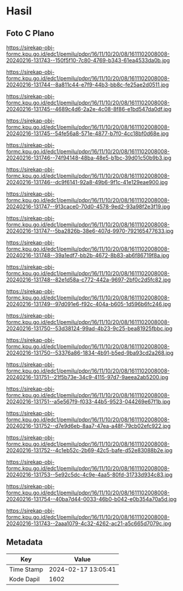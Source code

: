 # Hasil

## Foto C Plano

https://sirekap-obj-formc.kpu.go.id/edc1/pemilu/pdpr/16/11/10/20/08/1611102008008-20240216-131743--150f5f10-7c80-4769-b343-61ea4533da0b.jpg

https://sirekap-obj-formc.kpu.go.id/edc1/pemilu/pdpr/16/11/10/20/08/1611102008008-20240216-131744--8a811c44-e7f9-44b3-bb8c-fe25ae2d0511.jpg

https://sirekap-obj-formc.kpu.go.id/edc1/pemilu/pdpr/16/11/10/20/08/1611102008008-20240216-131745--4689c4d6-2a2e-4c08-8f86-e1bd547da0df.jpg

https://sirekap-obj-formc.kpu.go.id/edc1/pemilu/pdpr/16/11/10/20/08/1611102008008-20240216-131745--54fe56a8-571e-4877-b7f0-4cc18bf0d68e.jpg

https://sirekap-obj-formc.kpu.go.id/edc1/pemilu/pdpr/16/11/10/20/08/1611102008008-20240216-131746--74f94148-48ba-48e5-b1bc-39d01c50b9b3.jpg

https://sirekap-obj-formc.kpu.go.id/edc1/pemilu/pdpr/16/11/10/20/08/1611102008008-20240216-131746--dc9f6141-92a8-49b6-9f1c-41e129eae900.jpg

https://sirekap-obj-formc.kpu.go.id/edc1/pemilu/pdpr/16/11/10/20/08/1611102008008-20240216-131747--913cace0-70d0-4578-9ed2-93a98f2e3f19.jpg

https://sirekap-obj-formc.kpu.go.id/edc1/pemilu/pdpr/16/11/10/20/08/1611102008008-20240216-131747--5ba2826b-38e6-407d-9970-792165477633.jpg

https://sirekap-obj-formc.kpu.go.id/edc1/pemilu/pdpr/16/11/10/20/08/1611102008008-20240216-131748--39a1edf7-bb2b-4672-8b83-ab6f86719f8a.jpg

https://sirekap-obj-formc.kpu.go.id/edc1/pemilu/pdpr/16/11/10/20/08/1611102008008-20240216-131748--82e1d58a-c772-442a-9697-2bf0c2d5fc82.jpg

https://sirekap-obj-formc.kpu.go.id/edc1/pemilu/pdpr/16/11/10/20/08/1611102008008-20240216-131749--97d091e6-f92c-404a-b605-1d596b6fc246.jpg

https://sirekap-obj-formc.kpu.go.id/edc1/pemilu/pdpr/16/11/10/20/08/1611102008008-20240216-131750--53d38124-99ad-4b23-9c25-bea81925fbbc.jpg

https://sirekap-obj-formc.kpu.go.id/edc1/pemilu/pdpr/16/11/10/20/08/1611102008008-20240216-131750--53376a86-1834-4b91-b5ed-9ba93cd2a268.jpg

https://sirekap-obj-formc.kpu.go.id/edc1/pemilu/pdpr/16/11/10/20/08/1611102008008-20240216-131751--21f5b73e-34c9-4115-97d7-9aeea2ab5200.jpg

https://sirekap-obj-formc.kpu.go.id/edc1/pemilu/pdpr/16/11/10/20/08/1611102008008-20240216-131751--a5e567f9-f033-44b5-9523-044269e67f1b.jpg

https://sirekap-obj-formc.kpu.go.id/edc1/pemilu/pdpr/16/11/10/20/08/1611102008008-20240216-131752--d7e9d6eb-8aa7-47ea-a48f-79cb02efc922.jpg

https://sirekap-obj-formc.kpu.go.id/edc1/pemilu/pdpr/16/11/10/20/08/1611102008008-20240216-131752--4c1eb52c-2b69-42c5-bafe-d52e83088b2e.jpg

https://sirekap-obj-formc.kpu.go.id/edc1/pemilu/pdpr/16/11/10/20/08/1611102008008-20240216-131753--5e92c5dc-4c9e-4aa5-80fd-31733d934c83.jpg

https://sirekap-obj-formc.kpu.go.id/edc1/pemilu/pdpr/16/11/10/20/08/1611102008008-20240216-131754--40ba7d44-0033-46b0-b042-e0b354a70a5d.jpg

https://sirekap-obj-formc.kpu.go.id/edc1/pemilu/pdpr/16/11/10/20/08/1611102008008-20240216-131743--2aaa1079-4c32-4262-ac21-a5c665d7079c.jpg


## Metadata

| Key        | Value               |
| ---------- | ------------------- |
| Time Stamp | 2024-02-17 13:05:41 |
| Kode Dapil | 1602                |



